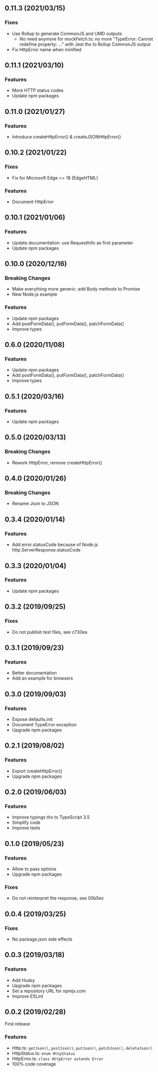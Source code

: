 ## 0.11.3 (2021/03/15)

### Fixes

- Use Rollup to generate CommonJS and UMD outputs
  - No need anymore for mockFetch.ts: no more "TypeError: Cannot redefine property: ..." with Jest thx to Rollup CommonJS output
- Fix HttpError name when minified

## 0.11.1 (2021/03/10)

### Features

- More HTTP status codes
- Update npm packages

## 0.11.0 (2021/01/27)

### Features

- Introduce createHttpError() & createJSONHttpError()

## 0.10.2 (2021/01/22)

### Fixes

- Fix for Microsoft Edge <= 18 (EdgeHTML)

### Features

- Document HttpError

## 0.10.1 (2021/01/06)

### Features

- Update documentation: use RequestInfo as first parameter
- Update npm packages

## 0.10.0 (2020/12/16)

### Breaking Changes

- Make everything more generic: add Body methods to Promise<Response>
- New Node.js example

### Features

- Update npm packages
- Add postFormData(), putFormData(), patchFormData()
- Improve types

## 0.6.0 (2020/11/08)

### Features

- Update npm packages
- Add postFormData(), putFormData(), patchFormData()
- Improve types

## 0.5.1 (2020/03/16)

### Features

- Update npm packages

## 0.5.0 (2020/03/13)

### Breaking Changes

- Rework HttpError, remove createHttpError()

## 0.4.0 (2020/01/26)

### Breaking Changes

- Rename Json to JSON

## 0.3.4 (2020/01/14)

### Features

- Add error.statusCode because of Node.js http.ServerResponse.statusCode

## 0.3.3 (2020/01/04)

### Features

- Update npm packages

## 0.3.2 (2019/09/25)

### Fixes

- Do not publish test files, see c730ea

## 0.3.1 (2019/09/23)

### Features

- Better documentation
- Add an example for browsers

## 0.3.0 (2019/09/03)

### Features

- Expose defaults.init
- Document TypeError exception
- Upgrade npm packages

## 0.2.1 (2019/08/02)

### Features

- Export createHttpError()
- Upgrade npm packages

## 0.2.0 (2019/06/03)

### Features

- Improve typings thx to TypeScript 3.5
- Simplify code
- Improve tests

## 0.1.0 (2019/05/23)

### Features

- Allow to pass options
- Upgrade npm packages

### Fixes

- Do not reinterpret the response, see 00b5ec

## 0.0.4 (2019/03/25)

### Fixes

- No package.json side effects

## 0.0.3 (2019/03/18)

### Features

- Add Husky
- Upgrade npm packages
- Set a repository URL for npmjs.com
- Improve ESLint

## 0.0.2 (2019/02/28)

First release

### Features

- Http.ts: `getJson()`, `postJson()`, `putJson()`, `patchJson()`, `deleteJson()`
- HttpStatus.ts: `enum HttpStatus`
- HttpError.ts: `class HttpError extends Error`
- 100% code coverage
